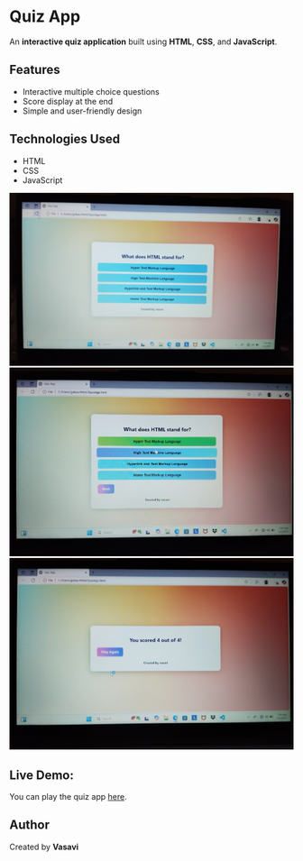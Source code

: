 # Quiz App

An **interactive quiz application** built using **HTML**, **CSS**, and **JavaScript**.

## Features
- Interactive multiple choice questions
- Score display at the end
- Simple and user-friendly design

## Technologies Used
- HTML  
- CSS  
- JavaScript

![Quiz Screenshot](IMG_20250506_071425.jpg)
![quiz Screenshot](IMG_20250506_071451.jpg)
![quiz Screenshot](IMG_20250506_071508.jpg)

## Live Demo:
You can play the quiz app [here](https://vasavi37.github.io/quiz-app-project/).

## Author
Created by **Vasavi**
